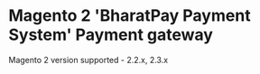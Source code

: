 # Magento 2 'BharatPay Payment System' Payment gateway 
Magento 2 version supported - 2.2.x, 2.3.x


